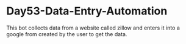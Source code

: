 # Day53-Data-Entry-Automation
This bot collects data from a website called zillow and enters it into a google from created by the user to get the data.
